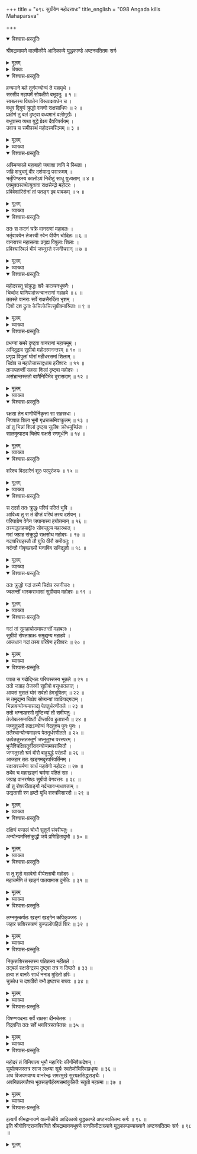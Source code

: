 +++
title = "०९८ सुग्रीवेण महोदरवधः"
title_english = "098 Angada kills Mahaparsva"

+++

<details open><summary>विश्वास-प्रस्तुतिः</summary>

श्रीमद्रामायणे वाल्मीकीये आदिकाव्ये युद्धकाण्डे अष्टनवतितमः सर्गः
</details>

<details><summary>मूलम्</summary>

श्रीमद्रामायणे वाल्मीकीये आदिकाव्ये युद्धकाण्डे अष्टनवतितमः सर्गः
</details>

<details><summary>विषयाः</summary>

सुग्रीवेण महोदरवधः ॥ १ ॥

</details>

<details open><summary>विश्वास-प्रस्तुतिः</summary>

हन्यमाने बले तूर्णमन्योन्यं ते महामृधे ।  
सरसीव महाघर्मे सोपक्षीणे बभूवतुः ॥ १ ॥  
स्वबलस्य विघातेन विरूपाक्षवधेन च ।  
बभूव द्विगुणं क्रुद्धो रावणो राक्षसाधिपः ॥ २ ॥  
प्रक्षीणं तु बलं दृष्ट्वा वध्यमानं वलीमुखैः ।  
बभूवास्य व्यथा युद्धे प्रेक्ष्य दैवविपर्ययम् ।  
उवाच च समीपस्थं महोदरमरिंदमम् ॥ ३ ॥
</details>

<details><summary>मूलम्</summary>

हन्यमाने बले तूर्णमन्योन्यं ते महामृधे ।  
सरसीव महाघर्मे सोपक्षीणे बभूवतुः ॥ १ ॥  
स्वबलस्य विघातेन विरूपाक्षवधेन च ।  
बभूव द्विगुणं क्रुद्धो रावणो राक्षसाधिपः ॥ २ ॥  
प्रक्षीणं तु बलं दृष्ट्वा वध्यमानं वलीमुखैः ।  
बभूवास्य व्यथा युद्धे प्रेक्ष्य दैवविपर्ययम् ।  
उवाच च समीपस्थं महोदरमरिंदमम् ॥ ३ ॥
</details>

<details><summary>व्याख्या</summary>

अथ महोदरवधः – हन्यमान इत्यादि । सरसी इवेति वक्तव्ये सरसीवेति संधिरार्षः ॥ १-३ ॥
</details>

<details open><summary>विश्वास-प्रस्तुतिः</summary>

अस्मिन्काले महाबाहो जयाशा त्वयि मे स्थिता ।  
जहि शत्रुचमूं वीर दर्शयाद्य पराक्रमम् ।  
भर्तृपिण्डस्य कालोऽयं निर्देष्टुं साधु युध्यताम् ॥ ४ ॥  
एवमुक्तस्तथेत्युक्त्वा राक्षसेन्द्रो महोदरः ।  
प्रविवेशारिसेनां तां पतङ्ग इव पावकम् ॥ ५ ॥
</details>

<details><summary>मूलम्</summary>

अस्मिन्काले महाबाहो जयाशा त्वयि मे स्थिता ।  
जहि शत्रुचमूं वीर दर्शयाद्य पराक्रमम् ।  
भर्तृपिण्डस्य कालोऽयं निर्देष्टुं साधु युध्यताम् ॥ ४ ॥  
एवमुक्तस्तथेत्युक्त्वा राक्षसेन्द्रो महोदरः ।  
प्रविवेशारिसेनां तां पतङ्ग इव पावकम् ॥ ५ ॥
</details>

<details><summary>व्याख्या</summary>

अस्मिन्काल इत्यादिसार्धश्लोक एकान्वयः ॥ भर्तृपिण्डस्येति संबन्धमात्रे षष्ठी । भर्तृपिण्डस्य निर्देष्टुं स्वामिदत्तवेतनमपाकर्तुमित्यर्थः ॥ ४-५ ॥
</details>

<details open><summary>विश्वास-प्रस्तुतिः</summary>

ततः स कदनं चक्रे वानराणां महाबलः ।  
भर्तृवाक्येन तेजस्वी स्वेन वीर्येण चोदितः ॥ ६ ॥  
वानराश्च महासत्वाः प्रगृह्य विपुलाः शिलाः ।  
प्रविश्यारिबलं भीमं जघ्नुस्ते रजनीचरान् ॥ ७ ॥
</details>

<details><summary>मूलम्</summary>

ततः स कदनं चक्रे वानराणां महाबलः ।  
भर्तृवाक्येन तेजस्वी स्वेन वीर्येण चोदितः ॥ ६ ॥  
वानराश्च महासत्वाः प्रगृह्य विपुलाः शिलाः ।  
प्रविश्यारिबलं भीमं जघ्नुस्ते रजनीचरान् ॥ ७ ॥
</details>

<details><summary>व्याख्या</summary>

भर्तृवाक्येन चोदितः सन् स्वेन वीर्येण कदनं चक्र इत्यन्वयः ॥ ६-७ ॥
</details>

<details open><summary>विश्वास-प्रस्तुतिः</summary>

महोदरस्तु संक्रुद्धः शरैः काञ्चनभूषणैः ।  
चिच्छेद पाणिपादोरून्वानराणां महाहवे ॥ ८ ॥  
ततस्ते वानराः सर्वे राक्षसैरर्दिता भृशम् ।  
दिशो दश द्रुताः केचित्केचित्सुग्रीवमाश्रिताः ॥ ९ ॥
</details>

<details><summary>मूलम्</summary>

महोदरस्तु संक्रुद्धः शरैः काञ्चनभूषणैः ।  
चिच्छेद पाणिपादोरून्वानराणां महाहवे ॥ ८ ॥  
ततस्ते वानराः सर्वे राक्षसैरर्दिता भृशम् ।  
दिशो दश द्रुताः केचित्केचित्सुग्रीवमाश्रिताः ॥ ९ ॥
</details>

<details><summary>व्याख्या</summary>

पाणिपादोरूनिति । एकवद्भावाभाव आर्षः ॥ ८-९ ॥
</details>

<details open><summary>विश्वास-प्रस्तुतिः</summary>

प्रभग्नां समरे दृष्ट्वा वानराणां महाचमूम् ।  
अभिदुद्राव सुग्रीवो महोदरमनन्तरम् ॥ १० ॥  
प्रगृह्य विपुलां घोरां महीधरसमां शिलाम् ।  
चिक्षेप च महातेजास्तद्वधाय हरीश्वरः ॥ ११ ॥  
तामापतन्तीं सहसा शिलां दृष्ट्वा महोदरः ।  
असंभ्रान्तस्ततो बाणैनिर्विभेद दुरासदाम् ॥ १२ ॥
</details>

<details><summary>मूलम्</summary>

प्रभग्नां समरे दृष्ट्वा वानराणां महाचमूम् ।  
अभिदुद्राव सुग्रीवो महोदरमनन्तरम् ॥ १० ॥  
प्रगृह्य विपुलां घोरां महीधरसमां शिलाम् ।  
चिक्षेप च महातेजास्तद्वधाय हरीश्वरः ॥ ११ ॥  
तामापतन्तीं सहसा शिलां दृष्ट्वा महोदरः ।  
असंभ्रान्तस्ततो बाणैनिर्विभेद दुरासदाम् ॥ १२ ॥
</details>

<details><summary>व्याख्या</summary>

अनन्तरं समीपस्थम् ॥ १०-१२ ॥
</details>

<details open><summary>विश्वास-प्रस्तुतिः</summary>

रक्षसा तेन बाणौघैर्निकृत्ता सा सहस्रधा ।  
निपपात शिला भूमौ गृध्रचक्रमिवाकुलम् ॥ १३ ॥  
तां तु भिन्नां शिलां दृष्ट्वा सुग्रीवः क्रोधमूर्च्छितः ।  
सालमुत्पाट्य चिक्षेप राक्षसे रणमूर्धनि ॥ १४ ॥
</details>

<details><summary>मूलम्</summary>

रक्षसा तेन बाणौघैर्निकृत्ता सा सहस्रधा ।  
निपपात शिला भूमौ गृध्रचक्रमिवाकुलम् ॥ १३ ॥  
तां तु भिन्नां शिलां दृष्ट्वा सुग्रीवः क्रोधमूर्च्छितः ।  
सालमुत्पाट्य चिक्षेप राक्षसे रणमूर्धनि ॥ १४ ॥
</details>

<details><summary>व्याख्या</summary>

गृधचक्रं गृध्रसमूहः ॥ १३-१४ ॥
</details>

<details open><summary>विश्वास-प्रस्तुतिः</summary>

शरैश्च विददारैनं शूरः परपुरंजयः ॥ १५ ॥
</details>

<details><summary>मूलम्</summary>

शरैश्च विददारैनं शूरः परपुरंजयः ॥ १५ ॥
</details>

<details><summary>व्याख्या</summary>

शरैरित्यर्धम् ॥ शूरः महोदरः एनं च सालं च शरैः विददारेत्यन्वयः ॥ १५ ॥
</details>

<details open><summary>विश्वास-प्रस्तुतिः</summary>

स ददर्श ततः क्रुद्धः परिघं पतितं भुवि ।  
आविध्य तु स तं दीप्तं परिघं तस्य दर्शयन् ।  
परिघाग्रेण वेगेन जघानास्य हयोत्तमान् ॥ १६ ॥  
तस्माद्धतहयाद्वीरः सोवप्लुत्य महारथात् ।  
गदां जग्राह संक्रुद्धो राक्षसोथ महोदरः ॥ १७ ॥  
गदापरिघहस्तौ तौ युधि वीरौ समीयतुः ।  
नर्दन्तौ गोवृषप्रख्यौ घनाविव सविद्युतौ ॥ १८ ॥
</details>

<details><summary>मूलम्</summary>

स ददर्श ततः क्रुद्धः परिघं पतितं भुवि ।  
आविध्य तु स तं दीप्तं परिघं तस्य दर्शयन् ।  
परिघाग्रेण वेगेन जघानास्य हयोत्तमान् ॥ १६ ॥  
तस्माद्धतहयाद्वीरः सोवप्लुत्य महारथात् ।  
गदां जग्राह संक्रुद्धो राक्षसोथ महोदरः ॥ १७ ॥  
गदापरिघहस्तौ तौ युधि वीरौ समीयतुः ।  
नर्दन्तौ गोवृषप्रख्यौ घनाविव सविद्युतौ ॥ १८ ॥
</details>

<details><summary>व्याख्या</summary>

सः सुग्रीवः । आविध्येति । आदायेति शेषः । तस्य महोदरस्य दर्शयन् । पाणिलाघवमिति शेषः ॥ १६-१८ ॥
</details>

<details open><summary>विश्वास-प्रस्तुतिः</summary>

ततः क्रुद्धो गदां तस्मै चिक्षेप रजनीचरः ।  
ज्वलन्तीं भास्कराभासां सुग्रीवाय महोदरः ॥ १९ ॥
</details>

<details><summary>मूलम्</summary>

ततः क्रुद्धो गदां तस्मै चिक्षेप रजनीचरः ।  
ज्वलन्तीं भास्कराभासां सुग्रीवाय महोदरः ॥ १९ ॥
</details>

<details><summary>व्याख्या</summary>

भास्कराभासां भास्करवद्भासमानाम् ॥ १९ ॥
</details>

<details open><summary>विश्वास-प्रस्तुतिः</summary>

गदां तां सुमहाघोरामापतन्तीं महाबलः ।  
सुग्रीवो रोषताम्राक्षः समुद्यम्य महाहवे ।  
आजधान गदां तस्य परिषेण हरीश्वरः ॥ २० ॥
</details>

<details><summary>मूलम्</summary>

गदां तां सुमहाघोरामापतन्तीं महाबलः ।  
सुग्रीवो रोषताम्राक्षः समुद्यम्य महाहवे ।  
आजधान गदां तस्य परिषेण हरीश्वरः ॥ २० ॥
</details>

<details><summary>व्याख्या</summary>

गदां दृष्ट्वेति शेषः । समुद्यम्य । परिघमिति सिद्धम् ॥ २० ॥
</details>

<details open><summary>विश्वास-प्रस्तुतिः</summary>

पपात स गदोद्भिन्नः परिघस्तस्य भूतले ॥ २१ ॥  
ततो जग्राह तेजस्वी सुग्रीवो वसुधातलात् ।  
आयसं मुसलं घोरं सर्वतो हेमभूषितम् ॥ २२ ॥  
स तमुद्यम्य चिक्षेप सोप्यन्यां व्याक्षिपद्गदाम् ।  
भिन्नावन्योन्यमासाद्य पेततुर्धरणीतले ॥ २३ ॥  
ततो भग्नप्रहरणौ मुष्टिभ्यां तौ समीयतुः ।  
तेजोबलसमाविष्टौ दीप्ताविव हुताशनौ ॥ २४ ॥  
जघ्नुतुस्तौ तदाऽन्योन्यं नेदतुश्च पुनः पुनः ।  
तलैश्चान्योन्यमाहत्य पेततुर्धरणीतले ॥ २५ ॥  
उत्पेततुस्ततस्तूर्णं जघ्नुतुश्च परस्परम् ।  
भुजैश्चिक्षिपतुर्वीरावन्योन्यमपराजितौ ।  
जग्मतुस्तौ श्रमं वीरौ बाहुयुद्धे परंतपौ ॥ २६ ॥  
आजहार ततः खड्गमदूरपरिवर्तिनम् ।  
राक्षसश्चर्मणा सार्धं महावेगो महोदरः ॥ २७ ॥  
तथैव च महाखङ्गं चर्मणा पतितं सह ।  
जग्राह वानरश्रेष्ठः सुग्रीवो वेगवत्तरः ॥ २८ ॥  
तौ तु रोषपरीताङ्गौ नर्दन्तावभ्यधावताम् ।  
उद्यतासी रण हृष्टौ युधि शस्त्रविशारदौ ॥ २९ ॥
</details>

<details><summary>मूलम्</summary>

पपात स गदोद्भिन्नः परिघस्तस्य भूतले ॥ २१ ॥  
ततो जग्राह तेजस्वी सुग्रीवो वसुधातलात् ।  
आयसं मुसलं घोरं सर्वतो हेमभूषितम् ॥ २२ ॥  
स तमुद्यम्य चिक्षेप सोप्यन्यां व्याक्षिपद्गदाम् ।  
भिन्नावन्योन्यमासाद्य पेततुर्धरणीतले ॥ २३ ॥  
ततो भग्नप्रहरणौ मुष्टिभ्यां तौ समीयतुः ।  
तेजोबलसमाविष्टौ दीप्ताविव हुताशनौ ॥ २४ ॥  
जघ्नुतुस्तौ तदाऽन्योन्यं नेदतुश्च पुनः पुनः ।  
तलैश्चान्योन्यमाहत्य पेततुर्धरणीतले ॥ २५ ॥  
उत्पेततुस्ततस्तूर्णं जघ्नुतुश्च परस्परम् ।  
भुजैश्चिक्षिपतुर्वीरावन्योन्यमपराजितौ ।  
जग्मतुस्तौ श्रमं वीरौ बाहुयुद्धे परंतपौ ॥ २६ ॥  
आजहार ततः खड्गमदूरपरिवर्तिनम् ।  
राक्षसश्चर्मणा सार्धं महावेगो महोदरः ॥ २७ ॥  
तथैव च महाखङ्गं चर्मणा पतितं सह ।  
जग्राह वानरश्रेष्ठः सुग्रीवो वेगवत्तरः ॥ २८ ॥  
तौ तु रोषपरीताङ्गौ नर्दन्तावभ्यधावताम् ।  
उद्यतासी रण हृष्टौ युधि शस्त्रविशारदौ ॥ २९ ॥
</details>

<details><summary>व्याख्या</summary>

पपात स गदोद्भिन्न इत्यर्धम् ॥ उभावपि परस्पराभिहतौ विशीर्णौ पेततुरिति भावः ॥ २१-२९ ॥
</details>

<details open><summary>विश्वास-प्रस्तुतिः</summary>

दक्षिणं मण्डलं चोभौ सुतूर्णं संपरीयतुः ।  
अन्योन्यमभिसंक्रुद्धौ जये प्रणिहितावुभौ ॥ ३० ॥
</details>

<details><summary>मूलम्</summary>

दक्षिणं मण्डलं चोभौ सुतूर्णं संपरीयतुः ।  
अन्योन्यमभिसंक्रुद्धौ जये प्रणिहितावुभौ ॥ ३० ॥
</details>

<details><summary>व्याख्या</summary>

दक्षिणं प्रदक्षिणं चकारात् सव्यं च । सुतूर्णं संपरीयतुः अकुर्वताम् ॥ ३० ॥
</details>

<details open><summary>विश्वास-प्रस्तुतिः</summary>

स तु शूरो महावेगो वीर्यश्लाघी महोदरः ।  
महाचर्मणि तं खङ्गं पातयामास दुर्मतिः ॥ ३१ ॥
</details>

<details><summary>मूलम्</summary>

स तु शूरो महावेगो वीर्यश्लाघी महोदरः ।  
महाचर्मणि तं खङ्गं पातयामास दुर्मतिः ॥ ३१ ॥
</details>

<details><summary>व्याख्या</summary>

वीर्येण श्लाघत इति वीर्यश्लाघी ॥ ३१ ॥
</details>

<details open><summary>विश्वास-प्रस्तुतिः</summary>

लग्नमुत्कर्षतः खङ्गं खड्गेन कपिकुञ्जरः ।  
जहार सशिरस्त्राणं कुण्डलोपहितं शिरः ॥ ३२ ॥
</details>

<details><summary>मूलम्</summary>

लग्नमुत्कर्षतः खङ्गं खड्गेन कपिकुञ्जरः ।  
जहार सशिरस्त्राणं कुण्डलोपहितं शिरः ॥ ३२ ॥
</details>

<details><summary>व्याख्या</summary>

लग्नं चर्मलग्नं । उत्कर्षतः महोदरस्येति शेषः ॥ ३२ ॥
</details>

<details open><summary>विश्वास-प्रस्तुतिः</summary>

निकृत्तशिरसस्तस्य पतितस्य महीतले ।  
तद्बलं राक्षसेन्द्रस्य दृष्ट्वा तत्र न तिष्ठते ॥ ३३ ॥  
हत्वा तं वानरैः सार्धं ननाद मुदितो हरिः ।  
चुक्रोध च दशग्रीवो बभौ हृष्टश्च राघवः ॥ ३४ ॥
</details>

<details><summary>मूलम्</summary>

निकृत्तशिरसस्तस्य पतितस्य महीतले ।  
तद्बलं राक्षसेन्द्रस्य दृष्ट्वा तत्र न तिष्ठते ॥ ३३ ॥  
हत्वा तं वानरैः सार्धं ननाद मुदितो हरिः ।  
चुक्रोध च दशग्रीवो बभौ हृष्टश्च राघवः ॥ ३४ ॥
</details>

<details><summary>व्याख्या</summary>

तत् शिरः । न तिष्ठते नातिष्ठत ॥ ३३-३४ ॥
</details>

<details open><summary>विश्वास-प्रस्तुतिः</summary>

विषण्णवदनाः सर्वे राक्षसा दीनचेतसः ।  
विद्रवन्ति ततः सर्वे भयवित्रस्तचेतसः ॥ ३५ ॥
</details>

<details><summary>मूलम्</summary>

विषण्णवदनाः सर्वे राक्षसा दीनचेतसः ।  
विद्रवन्ति ततः सर्वे भयवित्रस्तचेतसः ॥ ३५ ॥
</details>

<details><summary>व्याख्या</summary>

विषण्णवदनाः अभवन्निति शेषः । अतः सर्वशब्दापौनरुत्त्यम् ॥ ३५ ॥
</details>

<details open><summary>विश्वास-प्रस्तुतिः</summary>

महोदरं तं विनिपात्य भूमौ महागिरेः कीर्णमिवैकदेशम् ।  
सूर्यात्मजस्तत्र रराज लक्ष्म्या सूर्यः स्वतेजोभिरिवाप्रधृष्यः ॥ ३६ ॥  
अथ विजयमवाप्य वानरेन्द्रः समरमुखे सुरयक्षसिद्धसङ्घैः ।  
अवनितलगतैश्च भूतसङ्घैर्हरुषसमांकुलितैः स्तुतो महात्मा ॥ ३७ ॥
</details>

<details><summary>मूलम्</summary>

महोदरं तं विनिपात्य भूमौ महागिरेः कीर्णमिवैकदेशम् ।  
सूर्यात्मजस्तत्र रराज लक्ष्म्या सूर्यः स्वतेजोभिरिवाप्रधृष्यः ॥ ३६ ॥  
अथ विजयमवाप्य वानरेन्द्रः समरमुखे सुरयक्षसिद्धसङ्घैः ।  
अवनितलगतैश्च भूतसङ्घैर्हरुषसमांकुलितैः स्तुतो महात्मा ॥ ३७ ॥
</details>

<details><summary>व्याख्या</summary>

लक्ष्म्या जयलक्ष्म्या ॥ ३६-३७ ॥
</details>

<details open><summary>विश्वास-प्रस्तुतिः</summary>

इत्यार्षे श्रीमद्रामायणे वाल्मीकीये आदिकाव्ये युद्धकाण्डे अष्टनवतितमः सर्गः ॥ ९८ ॥  
इति श्रीगोविन्दराजविरचिते श्रीमद्रामायणभूषणे रत्नकिरीटाख्याने युद्धकाण्डव्याख्याने अष्टनवतितमः सर्गः ॥ ९८ ॥
</details>

<details><summary>मूलम्</summary>

इत्यार्षे श्रीमद्रामायणे वाल्मीकीये आदिकाव्ये युद्धकाण्डे अष्टनवतितमः सर्गः ॥ ९८ ॥  
इति श्रीगोविन्दराजविरचिते श्रीमद्रामायणभूषणे रत्नकिरीटाख्याने युद्धकाण्डव्याख्याने अष्टनवतितमः सर्गः ॥ ९८ ॥
</details>

